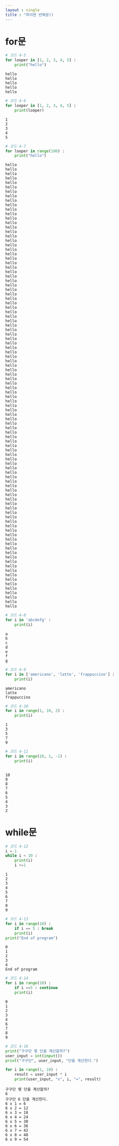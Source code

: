 ```yaml
---
layout : single
title : "파이썬 반복문()
---
```


# for문


```python
# 코드 4-5
for looper in [1, 2, 3, 4, 5] :
    print("hello")
```

    hello
    hello
    hello
    hello
    hello
    


```python
# 코드 4-6
for looper in [1, 2, 3, 4, 5] :
    print(looper)
```

    1
    2
    3
    4
    5
    


```python
# 코드 4-7
for looper in range(100) :
    print("hello")
```

    hello
    hello
    hello
    hello
    hello
    hello
    hello
    hello
    hello
    hello
    hello
    hello
    hello
    hello
    hello
    hello
    hello
    hello
    hello
    hello
    hello
    hello
    hello
    hello
    hello
    hello
    hello
    hello
    hello
    hello
    hello
    hello
    hello
    hello
    hello
    hello
    hello
    hello
    hello
    hello
    hello
    hello
    hello
    hello
    hello
    hello
    hello
    hello
    hello
    hello
    hello
    hello
    hello
    hello
    hello
    hello
    hello
    hello
    hello
    hello
    hello
    hello
    hello
    hello
    hello
    hello
    hello
    hello
    hello
    hello
    hello
    hello
    hello
    hello
    hello
    hello
    hello
    hello
    hello
    hello
    hello
    hello
    hello
    hello
    hello
    hello
    hello
    hello
    hello
    hello
    hello
    hello
    hello
    hello
    hello
    hello
    hello
    hello
    hello
    hello
    


```python
# 코드 4-8
for i in 'abcdefg' :
    print(i)
```

    a
    b
    c
    d
    e
    f
    g
    


```python
# 코드 4-9
for i in ['americano', 'latte', 'frappuccino'] :
    print(i)
```

    americano
    latte
    frappuccino
    


```python
# 코드 4-10
for i in range(1, 10, 2) :
    print(i)

```

    1
    3
    5
    7
    9
    


```python
# 코드 4-11
for i in range(10, 1, -1) :
    print(i)
    
```

    10
    9
    8
    7
    6
    5
    4
    3
    2
    

# while문


```python
# 코드 4-12
i = 1
while i < 10 :
    print(i)
    i +=1
```

    1
    2
    3
    4
    5
    6
    7
    8
    9
    


```python
# 코드 4-13
for i in range(10) :
    if i == 5 : break
    print(i)
print("End of program")
```

    0
    1
    2
    3
    4
    End of program
    


```python
# 코드 4-14
for i in range(10) :
    if i ==5 : continue
    print(i)
```

    0
    1
    2
    3
    4
    6
    7
    8
    9
    


```python
# 코드 4-16
print("구구단 몇 단을 계산할까?")
user_input = int(input())
print("구구단", user_input, "단을 계산한다.")

for i in range(1, 10) :
    result = user_input * i
    print(user_input, "x", i, "=", result)
```

    구구단 몇 단을 계산할까?
    6
    구구단 6 단을 계산한다.
    6 x 1 = 6
    6 x 2 = 12
    6 x 3 = 18
    6 x 4 = 24
    6 x 5 = 30
    6 x 6 = 36
    6 x 7 = 42
    6 x 8 = 48
    6 x 9 = 54
    
